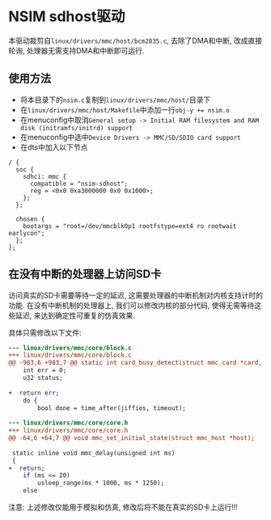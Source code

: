 
# NSIM sdhost驱动

本驱动裁剪自`linux/drivers/mmc/host/bcm2835.c`, 去除了DMA和中断, 改成直接轮询, 处理器无需支持DMA和中断即可运行.

## 使用方法

* 将本目录下的`nsim.c`复制到`linux/drivers/mmc/host/`目录下
* 在`linux/drivers/mmc/host/Makefile`中添加一行`obj-y += nsim.o`
* 在menuconfig中取消`General setup -> Initial RAM filesystem and RAM disk (initramfs/initrd) support`
* 在menuconfig中选中`Device Drivers -> MMC/SD/SDIO card support`
* 在dts中加入以下节点
```
/ {
  soc {
    sdhci: mmc {
      compatible = "nsim-sdhost";
      reg = <0x0 0xa3000000 0x0 0x1000>;
    };
  };

  chosen {
    bootargs = "root=/dev/mmcblk0p1 rootfstype=ext4 ro rootwait earlycon";
  };
};
```

## 在没有中断的处理器上访问SD卡

访问真实的SD卡需要等待一定的延迟, 这需要处理器的中断机制对内核支持计时的功能.
在没有中断机制的处理器上, 我们可以修改内核的部分代码, 使得无需等待这些延迟,
来达到确定性可重复的仿真效果.

具体只需修改以下文件:
```diff
--- linux/drivers/mmc/core/block.c
+++ linux/drivers/mmc/core/block.c
@@ -983,6 +983,7 @@ static int card_busy_detect(struct mmc_card *card, unsigned int timeout_ms,
 	int err = 0;
 	u32 status;
 
+  return err;
 	do {
 		bool done = time_after(jiffies, timeout);
 
--- linux/drivers/mmc/core/core.h
+++ linux/drivers/mmc/core/core.h
@@ -64,6 +64,7 @@ void mmc_set_initial_state(struct mmc_host *host);
 
 static inline void mmc_delay(unsigned int ms)
 {
+  return;
 	if (ms <= 20)
 		usleep_range(ms * 1000, ms * 1250);
 	else
```

注意: 上述修改仅能用于模拟和仿真, 修改后将不能在真实的SD卡上运行!!!

